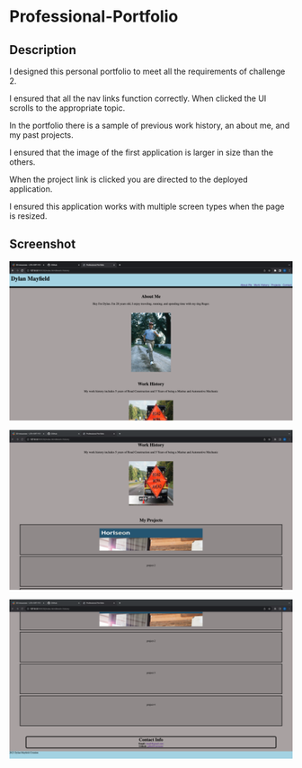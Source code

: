 # Professional-Portfolio

## Description

I designed this personal portfolio to meet all the requirements of challenge 2.

I ensured that all the nav links function correctly. When clicked the UI scrolls to the appropriate topic.

In the portfolio there is a sample of previous work history, an about me, and my past projects.

I ensured that the image of the first application is larger in size than the others.

When the project link is clicked you are directed to the deployed application.

I ensured this application works with multiple screen types when the page is resized.

## Screenshot

![Alt text](<assets/images/Screenshot 2023-08-18 at 2.13.01 AM 2.png>)

![Alt text](<assets/images/Screenshot 2023-08-18 at 2.13.32 AM (2).png>)

![Alt text](<assets/images/Screenshot 2023-08-18 at 2.13.34 AM (2).png>)
